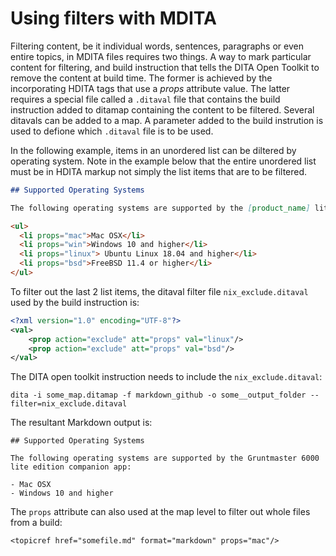 # Using filters with MDITA

Filtering content, be it individual words, sentences, paragraphs or even entire topics, in MDITA files requires two things. A way to mark particular content for filtering, and build instruction that tells the DITA Open Toolkit to remove the content at build time. The former is achieved by the incorporating HDITA tags that use a *props* attribute value. The latter requires a special file called a `.ditaval` file that contains the build instruction added to ditamap containing the content to be filtered. Several ditavals can be added to a map. A parameter added to the build instrution is used to defione which `.ditaval` file is to be used.

In the following example, items in an unordered list can be diltered by operating system. Note in the example below that the entire unordered list must be in HDITA markup not simply the list items that are to be filtered.

```markdown
## Supported Operating Systems

The following operating systems are supported by the [product_name] lite edition companion app:

<ul>
  <li props="mac">Mac OSX</li>
  <li props="win">Windows 10 and higher</li>
  <li props="linux"> Ubuntu Linux 18.04 and higher</li>
  <li props="bsd">FreeBSD 11.4 or higher</li>
</ul>
```

To filter out the last 2 list items, the ditaval filter file `nix_exclude.ditaval` used by the build instruction is:

```xml
<?xml version="1.0" encoding="UTF-8"?>
<val>
    <prop action="exclude" att="props" val="linux"/>
    <prop action="exclude" att="props" val="bsd"/>  
</val>
```

The DITA open toolkit instruction needs to include the `nix_exclude.ditaval`:

```
dita -i some_map.ditamap -f markdown_github -o some__output_folder --filter=nix_exclude.ditaval
```

The resultant Markdown output is:

```
## Supported Operating Systems

The following operating systems are supported by the Gruntmaster 6000 lite edition companion app:

- Mac OSX
- Windows 10 and higher
```

The `props` attribute can also used at the map level to filter out whole files from a build:

```x
<topicref href="somefile.md" format="markdown" props="mac"/>
```

